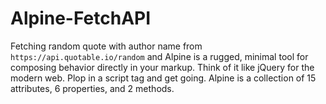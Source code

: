 # Alpine-FetchAPI

Fetching random quote with author name from `https://api.quotable.io/random` and
Alpine is a rugged, minimal tool for composing behavior directly in your markup. Think of it like jQuery for the modern web. Plop in a script tag and get going.
Alpine is a collection of 15 attributes, 6 properties, and 2 methods. 
